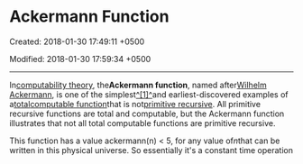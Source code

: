 # Ackermann Function

Created: 2018-01-30 17:49:11 +0500

Modified: 2018-01-30 17:59:34 +0500

---

In[computability theory](https://en.wikipedia.org/wiki/Computability_theory), the**Ackermann function**, named after[Wilhelm Ackermann](https://en.wikipedia.org/wiki/Wilhelm_Ackermann), is one of the simplest[^[1]^](https://en.wikipedia.org/wiki/Ackermann_function#cite_note-1)and earliest-discovered examples of a[total](https://en.wikipedia.org/wiki/Total_function)[computable function](https://en.wikipedia.org/wiki/Computable_function)that is not[primitive recursive](https://en.wikipedia.org/wiki/Primitive_recursive_function). All primitive recursive functions are total and computable, but the Ackermann function illustrates that not all total computable functions are primitive recursive.



This function has a value ackermann(n) < 5, for any value of*n*that can be written in this physical universe. So essentially it's a constant time operation
